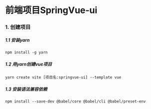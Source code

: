 # 前端项目SpringVue-ui

### 1. 创建项目

##### 1.1 安装yarn
```
npm install -g yarn
```

##### 1.2 用yarn创建vue项目
```
yarn create vite [项目名:springvue-ui] --template vue
```

##### 1.3 安装语法兼容依赖
```
npm install --save-dev @babel/core @babel/cli @babel/preset-env
```